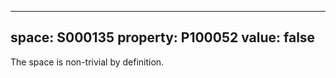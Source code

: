   ---
  space: S000135
  property: P100052
  value: false
  ---
  
  The space is non-trivial by definition.
